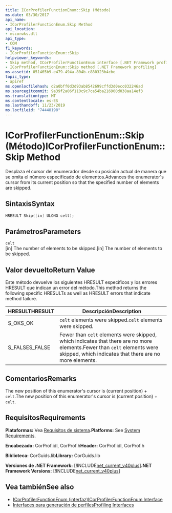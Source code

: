 ```yaml
---
title: ICorProfilerFunctionEnum::Skip (Método)
ms.date: 03/30/2017
api_name:
- ICorProfilerFunctionEnum.Skip Method
api_location:
- mscorwks.dll
api_type:
- COM
f1_keywords:
- ICorProfilerFunctionEnum::Skip
helpviewer_keywords:
- Skip method, ICorProfilerFunctionEnum interface [.NET Framework profiling]
- ICorProfilerFunctionEnum::Skip method [.NET Framework profiling]
ms.assetid: 051465b9-e479-494a-804b-c880323b4cbe
topic_type:
- apiref
ms.openlocfilehash: d2a0bff0d3d93ab8542699cffd3d0ecc032246ad
ms.sourcegitcommit: 9a39f2a06f110c9c7ca54ba216900d038aa14ef3
ms.translationtype: MT
ms.contentlocale: es-ES
ms.lasthandoff: 11/23/2019
ms.locfileid: "74448198"
---
```

# <a name="icorprofilerfunctionenumskip-method"></a><span data-ttu-id="13cf5-102">ICorProfilerFunctionEnum::Skip (Método)</span><span class="sxs-lookup"><span data-stu-id="13cf5-102">ICorProfilerFunctionEnum::Skip Method</span></span>
<span data-ttu-id="13cf5-103">Desplaza el cursor del enumerador desde su posición actual de manera que se omita el número especificado de elementos.</span><span class="sxs-lookup"><span data-stu-id="13cf5-103">Advances the enumerator's cursor from its current position so that the specified number of elements are skipped.</span></span>  
  
## <a name="syntax"></a><span data-ttu-id="13cf5-104">Sintaxis</span><span class="sxs-lookup"><span data-stu-id="13cf5-104">Syntax</span></span>  
  
```cpp  
HRESULT Skip([in] ULONG celt);  
```  
  
## <a name="parameters"></a><span data-ttu-id="13cf5-105">Parámetros</span><span class="sxs-lookup"><span data-stu-id="13cf5-105">Parameters</span></span>  
 `celt`  
 <span data-ttu-id="13cf5-106">[in] The number of elements to be skipped.</span><span class="sxs-lookup"><span data-stu-id="13cf5-106">[in] The number of elements to be skipped.</span></span>  
  
## <a name="return-value"></a><span data-ttu-id="13cf5-107">Valor devuelto</span><span class="sxs-lookup"><span data-stu-id="13cf5-107">Return Value</span></span>  
 <span data-ttu-id="13cf5-108">Este método devuelve los siguientes HRESULT específicos y los errores HRESULT que indican un error del método.</span><span class="sxs-lookup"><span data-stu-id="13cf5-108">This method returns the following specific HRESULTs as well as HRESULT errors that indicate method failure.</span></span>  
  
|<span data-ttu-id="13cf5-109">HRESULT</span><span class="sxs-lookup"><span data-stu-id="13cf5-109">HRESULT</span></span>|<span data-ttu-id="13cf5-110">Descripción</span><span class="sxs-lookup"><span data-stu-id="13cf5-110">Description</span></span>|  
|-------------|-----------------|  
|<span data-ttu-id="13cf5-111">S_OK</span><span class="sxs-lookup"><span data-stu-id="13cf5-111">S_OK</span></span>|<span data-ttu-id="13cf5-112">`celt` elements were skipped.</span><span class="sxs-lookup"><span data-stu-id="13cf5-112">`celt` elements were skipped.</span></span>|  
|<span data-ttu-id="13cf5-113">S_FALSE</span><span class="sxs-lookup"><span data-stu-id="13cf5-113">S_FALSE</span></span>|<span data-ttu-id="13cf5-114">Fewer than `celt` elements were skipped, which indicates that there are no more elements.</span><span class="sxs-lookup"><span data-stu-id="13cf5-114">Fewer than `celt` elements were skipped, which indicates that there are no more elements.</span></span>|  
  
## <a name="remarks"></a><span data-ttu-id="13cf5-115">Comentarios</span><span class="sxs-lookup"><span data-stu-id="13cf5-115">Remarks</span></span>  
 <span data-ttu-id="13cf5-116">The new position of this enumerator's cursor is (current position) + `celt`.</span><span class="sxs-lookup"><span data-stu-id="13cf5-116">The new position of this enumerator's cursor is (current position) + `celt`.</span></span>  
  
## <a name="requirements"></a><span data-ttu-id="13cf5-117">Requisitos</span><span class="sxs-lookup"><span data-stu-id="13cf5-117">Requirements</span></span>  
 <span data-ttu-id="13cf5-118">**Plataformas:** Vea [Requisitos de sistema](../../../../docs/framework/get-started/system-requirements.md).</span><span class="sxs-lookup"><span data-stu-id="13cf5-118">**Platforms:** See [System Requirements](../../../../docs/framework/get-started/system-requirements.md).</span></span>  
  
 <span data-ttu-id="13cf5-119">**Encabezado:** CorProf.idl, CorProf.h</span><span class="sxs-lookup"><span data-stu-id="13cf5-119">**Header:** CorProf.idl, CorProf.h</span></span>  
  
 <span data-ttu-id="13cf5-120">**Biblioteca:** CorGuids.lib</span><span class="sxs-lookup"><span data-stu-id="13cf5-120">**Library:** CorGuids.lib</span></span>  
  
 <span data-ttu-id="13cf5-121">**Versiones de .NET Framework:** [!INCLUDE[net_current_v40plus](../../../../includes/net-current-v40plus-md.md)]</span><span class="sxs-lookup"><span data-stu-id="13cf5-121">**.NET Framework Versions:** [!INCLUDE[net_current_v40plus](../../../../includes/net-current-v40plus-md.md)]</span></span>  
  
## <a name="see-also"></a><span data-ttu-id="13cf5-122">Vea también</span><span class="sxs-lookup"><span data-stu-id="13cf5-122">See also</span></span>

- [<span data-ttu-id="13cf5-123">ICorProfilerFunctionEnum (interfaz)</span><span class="sxs-lookup"><span data-stu-id="13cf5-123">ICorProfilerFunctionEnum Interface</span></span>](../../../../docs/framework/unmanaged-api/profiling/icorprofilerfunctionenum-interface.md)
- [<span data-ttu-id="13cf5-124">Interfaces para generación de perfiles</span><span class="sxs-lookup"><span data-stu-id="13cf5-124">Profiling Interfaces</span></span>](../../../../docs/framework/unmanaged-api/profiling/profiling-interfaces.md)
